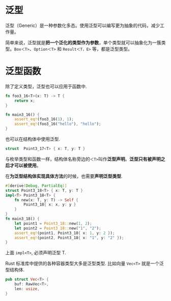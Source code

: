 
# 泛型

泛型（Generic）是一种参数化多态。使用泛型可以编写更为抽象的代码，减少工作量。

简单来说，泛型就是**把一个泛化的类型作为参数**，单个类型就可以抽象化为一簇类型。`Box＜T>`、`Option＜T>` 和 `Result＜T，E>` 等，都是泛型类型。

# 泛型函数

除了定义类型，泛型也可以应用于函数中.

```rust
fn foo3_16<T>(x: T) -> T {
	return x;
}

fn main3_16() {
	assert_eq!(foo3_16(1), 1);
	assert_eq!(foo3_16("hello"), "hello");
}
```

也可以在结构体中使用泛型.

```rust
struct  Point3_17<T> { x: T, y: T }
```

与枚举类型和函数一样，结构体名称旁边的`＜T>`叫作**泛型声明**。**泛型只有被声明之后才可以被使用**。

在**为泛型结构体实现具体方法**的时候，也需要**声明泛型类型**.

```rust
#[derive(Debug, PartialEq)]
struct Point3_18<T> { x: T, y: T }
impl<T> Point3_18<T> {
	fn new(x: T, y: T) -> Self {
		Point3_18{ x: x, y: y }
	}
}
fn main3_18() {
	let point1 = Point3_18::new(1, 2);
	let point2 = Point3_18::new("1", "2");
	assert_eq!(point1, Point3_18{ x: 1, y: 2 });
	assert_eq!(point2, Point3_18{ x: "1", y: "2" });
}
```

上面 `impl<T>`, 必须声明泛型 T.

Rust 标准库中提供的各种容器类型大多是泛型类型. 比如向量 `Vec<T>` 就是一个泛型结构体.

```rust
pub struct Vec<T> {
	buf: RawVec<T>,
	len: usize,
}
```


